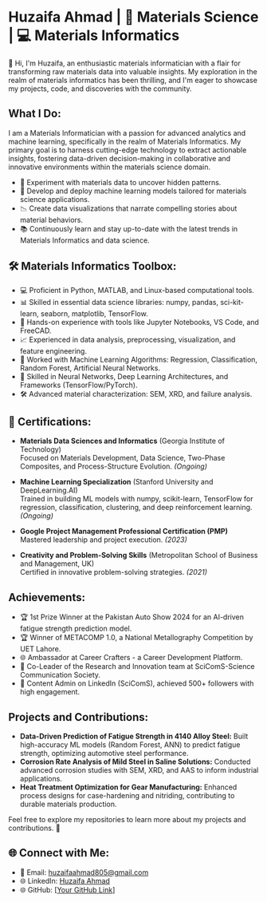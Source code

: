 # Huzaifa Ahmad | 🧪 Materials Science | 💻 Materials Informatics

👋 Hi, I'm Huzaifa, an enthusiastic materials informatician with a flair for transforming raw materials data into valuable insights. My exploration in the realm of materials informatics has been thrilling, and I'm eager to showcase my projects, code, and discoveries with the community.

## What I Do:

I am a Materials Informatician with a passion for advanced analytics and machine learning, specifically in the realm of Materials Informatics. My primary goal is to harness cutting-edge technology to extract actionable insights, fostering data-driven decision-making in collaborative and innovative environments within the materials science domain.

- 🧪 Experiment with materials data to uncover hidden patterns.
- 🤖 Develop and deploy machine learning models tailored for materials science applications.
- 📉 Create data visualizations that narrate compelling stories about material behaviors.
- 📚 Continuously learn and stay up-to-date with the latest trends in Materials Informatics and data science.

## 🛠️ Materials Informatics Toolbox:

- 💻 Proficient in Python, MATLAB, and Linux-based computational tools.
- 📊 Skilled in essential data science libraries: numpy, pandas, sci-kit-learn, seaborn, matplotlib, TensorFlow.
- 🚀 Hands-on experience with tools like Jupyter Notebooks, VS Code, and FreeCAD.
- 📈 Experienced in data analysis, preprocessing, visualization, and feature engineering.
- 🤖 Worked with Machine Learning Algorithms: Regression, Classification, Random Forest, Artificial Neural Networks.
- 🧠 Skilled in Neural Networks, Deep Learning Architectures, and Frameworks (TensorFlow/PyTorch).
- 🛠️ Advanced material characterization: SEM, XRD, and failure analysis.

## 📜 Certifications:

- **Materials Data Sciences and Informatics** (Georgia Institute of Technology)  
  Focused on Materials Development, Data Science, Two-Phase Composites, and Process-Structure Evolution. *(Ongoing)*  

- **Machine Learning Specialization** (Stanford University and DeepLearning.AI)  
  Trained in building ML models with numpy, scikit-learn, TensorFlow for regression, classification, clustering, and deep reinforcement learning. *(Ongoing)*  

- **Google Project Management Professional Certification (PMP)**  
  Mastered leadership and project execution. *(2023)*  

- **Creativity and Problem-Solving Skills** (Metropolitan School of Business and Management, UK)  
  Certified in innovative problem-solving strategies. *(2021)*  

## Achievements:

- 🏆 1st Prize Winner at the Pakistan Auto Show 2024 for an AI-driven fatigue strength prediction model.
- 🏆 Winner of METACOMP 1.0, a National Metallography Competition by UET Lahore.
- 🌐 Ambassador at Career Crafters - a Career Development Platform.
- 🤝 Co-Leader of the Research and Innovation team at SciComS-Science Communication Society.
- 📝 Content Admin on LinkedIn (SciComS), achieved 500+ followers with high engagement.

## Projects and Contributions:

- **Data-Driven Prediction of Fatigue Strength in 4140 Alloy Steel:** Built high-accuracy ML models (Random Forest, ANN) to predict fatigue strength, optimizing automotive steel performance.
- **Corrosion Rate Analysis of Mild Steel in Saline Solutions:** Conducted advanced corrosion studies with SEM, XRD, and AAS to inform industrial applications.
- **Heat Treatment Optimization for Gear Manufacturing:** Enhanced process designs for case-hardening and nitriding, contributing to durable materials production.

Feel free to explore my repositories to learn more about my projects and contributions. 🌟

## 🌐 Connect with Me:

- 📧 Email: huzaifaahmad805@gmail.com  
- 🌐 LinkedIn: [Huzaifa Ahmad](https://www.linkedin.com/in/huzaifa-ahmad24/)  
- 🌐 GitHub: [[Your GitHub Link](https://github.com/Huzaifaahmad001)]  
